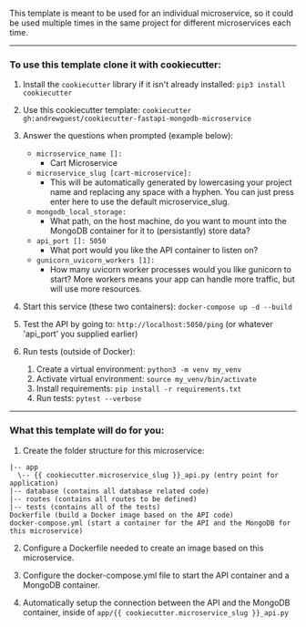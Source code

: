 This template is meant to be used for an individual microservice, so it could be used multiple times in the same project for different microservices each time.

---

### To use this template clone it with cookiecutter:

1. Install the `cookiecutter` library if it isn't already installed:
```pip3 install cookiecutter```

2. Use this cookiecutter template: ```cookiecutter gh:andrewguest/cookiecutter-fastapi-mongodb-microservice```

3. Answer the questions when prompted (example below):
    * ```microservice_name []:```
        * Cart Microservice
    * ```microservice_slug [cart-microservice]:```
        * This will be automatically generated by lowercasing your project name and replacing any space with a hyphen. You can just press enter here to use the default microservice_slug.
    * ```mongodb_local_storage:```
      * What path, on the host machine, do you want to mount into the MongoDB container for it to (persistantly) store data?
    * ```api_port []: 5050```
      * What port would you like the API container to listen on?
    * ```gunicorn_uvicorn_workers [1]: ```
      * How many uvicorn worker processes would you like gunicorn to start? More workers means your app can handle more traffic, but will use more resources.

4. Start this service (these two containers): ```docker-compose up -d --build```

5. Test the API by going to: ```http://localhost:5050/ping```
(or whatever 'api_port' you supplied earlier)

6. Run tests (outside of Docker):
    1. Create a virtual environment: ```python3 -m venv my_venv```
    2. Activate virtual environment: ```source my_venv/bin/activate```
    3. Install requirements: ```pip install -r requirements.txt```
    4. Run tests: ```pytest --verbose```
---

### What this template will do for you:

1. Create the folder structure for this microservice:
```
|-- app
  \-- {{ cookiecutter.microservice_slug }}_api.py (entry point for application)
|-- database (contains all database related code)
|-- routes (contains all routes to be defined)
|-- tests (contains all of the tests)
Dockerfile (build a Docker image based on the API code)
docker-compose.yml (start a container for the API and the MongoDB for this microservice)
```

2. Configure a Dockerfile needed to create an image based on this microservice.

3. Configure the docker-compose.yml file to start the API container and a MongoDB container.

4. Automatically setup the connection between the API and the MongoDB container, inside of ```app/{{ cookiecutter.microservice_slug }}_api.py```